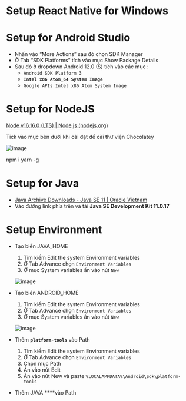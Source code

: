 # Setup React Native for Windows

# Setup for Android Studio

- Nhấn vào “More Actions” sau đó chọn SDK Manager
- Ở Tab “SDK Platforms” tích vào mục Show Package Details
- Sau đó ở dropdown Android 12.0 (S) tích vào các mục :
    - `Android SDK Platform 3`
    - **`Intel x86 Atom_64 System Image`**
    - `Google APIs Intel x86 Atom System Image`
    

# Setup for NodeJS

[Node v16.16.0 (LTS) | Node.js (nodejs.org)](https://nodejs.org/en/blog/release/v16.16.0/)

Tick vào mục bên dưới khi cài đặt để cài thư viện Chocolatey

![image](https://user-images.githubusercontent.com/58379892/220813691-a06908ae-a2ec-49ec-95ea-0366bdac5a14.png)

npm i yarn -g 

# Setup for Java

- [Java Archive Downloads - Java SE 11 | Oracle Vietnam](https://www.oracle.com/vn/java/technologies/javase/jdk11-archive-downloads.html)
- Vào đường link phía trên và tải ****Java SE Development Kit 11.0.17****

# Setup Environment

- Tạo biến JAVA_HOME
    1. Tìm kiếm Edit the system Environment variables
    2. Ở Tab Advance chọn `Environment Variables`
    3. Ở mục System variables ấn vào nút `New`
    
    ![image](https://s3-us-west-2.amazonaws.com/secure.notion-static.com/aad6dc9f-34b3-44b3-9477-f1cce30b5ed8/Untitled.png)
    
- Tạo biến ANDROID_HOME
    1. Tìm kiếm Edit the system Environment variables
    2. Ở Tab Advance chọn `Environment Variables`
    3. Ở mục System variables ấn vào nút `New`
    
    ![image](https://s3-us-west-2.amazonaws.com/secure.notion-static.com/3891c958-bd29-4754-bbc3-ca19163dbf5a/Untitled.png)
    
- Thêm **`platform-tools`** vào Path
    1. Tìm kiếm Edit the system Environment variables
    2. Ở Tab Advance chọn `Environment Variables`
    3. Chọn mục Path
    4. Ấn vào nút Edit
    5. Ấn vào nút New và paste `%LOCALAPPDATA%\Android\Sdk\platform-tools`
- Thêm JAVA ****vào Path
